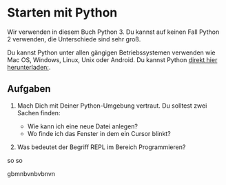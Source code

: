 # Starten mit Python

Wir verwenden in diesem Buch Python 3. Du kannst auf keinen Fall Python 2 verwenden, die Unterschiede sind sehr groß.

Du kannst Python unter allen gängigen Betriebssystemen verwenden wie Mac OS, Windows, Linux, Unix oder Android. Du kannst Python [direkt hier herunterladen:](https://www.python.org/downloads/).

## Aufgaben

1. Mach Dich mit Deiner Python-Umgebung vertraut. Du solltest zwei Sachen finden:

    - Wie kann ich eine neue Datei anlegen?
    - Wo finde ich das Fenster in dem ein Cursor blinkt?

2. Was bedeutet der Begriff REPL im Bereich Programmieren?

so
so


gbmnbvnbvbnvn
